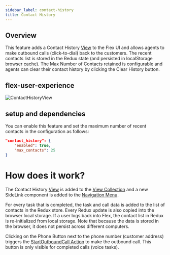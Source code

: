 ```yaml
---
sidebar_label: contact-history
title: Contact History
---
```


## Overview

This feature adds a Contact History [View](https://www.twilio.com/docs/flex/developer/ui/custom-views-and-routes) to the Flex UI and allows agents to make outbound calls (click-to-dial) back to the customers. The recent contacts list is stored in the Redux state (and persisted in localStorage browser cache). The Max Number of Contacts retained is configurable and agents can clear their contact history by clicking the Clear History button. 

## flex-user-experience

![ContactHistoryView](/img/features/contact-history/ContactHistoryView.png)

## setup and dependencies

You can enable this feature and set the maximum number of recent contacts in the configuration as follows:

```json
"contact_history": {
    "enabled": true,
    "max_contacts": 25
}
```

# How does it work?

The Contact History [View](https://www.twilio.com/docs/flex/developer/ui/custom-views-and-routes) is added to the [View Collection](https://assets.flex.twilio.com/docs/releases/flex-ui/2.4.1/programmable-components/components/ViewCollection/) and a new SideLink component is added to the [Navigation Menu](https://assets.flex.twilio.com/docs/releases/flex-ui/2.4.1/programmable-components/components/SideNav/).

For every task that is completed, the task and call data is added to the list of contacts in the Redux store. Every Redux update is also copied into the browser local storage.  If a user logs back into Flex, the contact list in Redux is re-initialized from local storage. Note that because the data is stored in the browser, it does not persist across different computers.

Clicking on the Phone Button next to the phone number (customer address) triggers the [StartOutboundCall Action](https://assets.flex.twilio.com/docs/releases/flex-ui/2.4.1/ui-actions/Actions/#StartOutboundCall) to make the outbound call. This button is only visible for completed calls (voice tasks). 